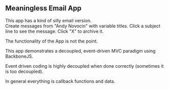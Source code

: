 ## Meaningless Email App

This app has a kind of silly email version.  
Create messages from "Andy Novocin" with variable titles.
Click a subject line to see the message.
Click "X" to archive it.

The functionality of the App is not the point.

This app demonstrates a decoupled, event-driven MVC paradigm using BackboneJS.

Event driven coding is highly decoupled when done correctly (sometimes it is too decoupled).

In general everything is callback functions and data.